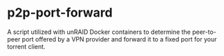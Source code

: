 # p2p-port-forward
A script utilized with unRAID Docker containers to determine the peer-to-peer port offered by a VPN provider and forward it to a fixed port for your torrent client.
